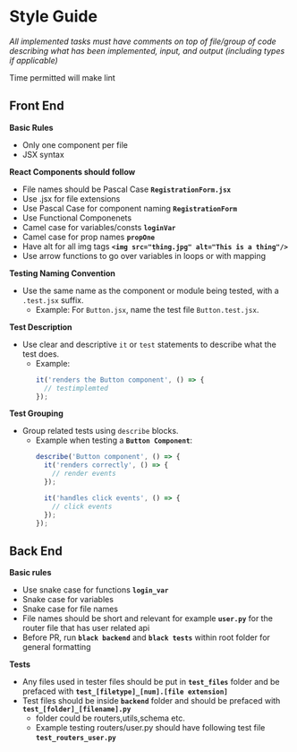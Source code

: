 # Style Guide

*All implemented tasks must have comments on top of file/group of code describing what has been implemented, input, and output (including types if applicable)*

Time permitted will make lint

## Front End
  
**Basic Rules**
- Only one component per file 
- JSX syntax  

**React Components should follow**
- File names should be Pascal Case **`RegistrationForm.jsx`**
- Use .jsx for file extensions
- Use Pascal Case for component naming **`RegistrationForm`**
- Use Functional Componenets 
- Camel case for variables/consts **`loginVar`**
- Camel case for prop names **`propOne`**
- Have alt for all img tags **`<img src="thing.jpg" alt="This is a thing"/>`**
- Use arrow functions to go over variables in loops or with mapping

**Testing Naming Convention**
- Use the same name as the component or module being tested, with a `.test.jsx` suffix.
  - Example: For `Button.jsx`, name the test file `Button.test.jsx`.

**Test Description**
- Use clear and descriptive `it` or `test` statements to describe what the test does.
  - Example:
    ```javascript
    it('renders the Button component', () => {
      // testimplemted 
    });
    ```

**Test Grouping**
- Group related tests using `describe` blocks.
  - Example when testing a **`Button Component`**:
    ```javascript
    describe('Button component', () => {
      it('renders correctly', () => {
        // render events 
      });

      it('handles click events', () => {
        // click events
      });
    });
    ```

## Back End

**Basic rules**
- Use snake case for functions **`login_var`**
- Snake case for variables
- Snake case for file names
- File names should be short and relevant for example **`user.py`** for the router file that has user related api 
- Before PR, run **`black backend`** and **`black tests`** within root folder for general formatting

**Tests**
- Any files used in tester files should be put in **`test_files`** folder and be prefaced with **`test_[filetype]_[num].[file extension]`**
- Test files should be inside **`backend`** folder and should be prefaced with **`test_[folder]_[filename].py`**
  - folder could be routers,utils,schema etc.
  - Example testing routers/user.py should have following test file **`test_routers_user.py`**
  